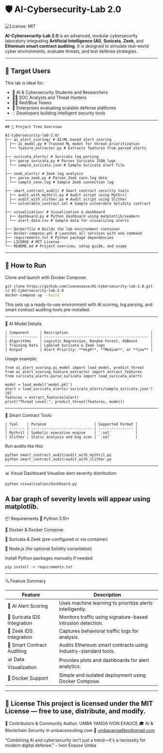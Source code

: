 # 🛡️ AI-Cybersecurity-Lab 2.0
![License: MIT](https://img.shields.io/badge/License-MIT-yellow.svg)

**AI-Cybersecurity-Lab 2.0** is an advanced, modular cybersecurity laboratory integrating **Artificial Intelligence (AI)**, **Suricata**, **Zeek**, and **Ethereum smart contract auditing**. It is designed to simulate real-world cyber environments, evaluate threats, and test defense strategies.

---

## 🎯 Target Users
This lab is ideal for:
- 🧠 AI & Cybersecurity Students and Researchers
- 🕵️‍♂️ SOC Analysts and Threat Hunters
- 🔴🔵 Red/Blue Teams
- 🏢 Enterprises evaluating scalable defense platforms
- 💡 Developers building intelligent security tools

---
```
## 📁 Project Tree Overview

AI-Cybersecurity-lab-2.0/
├── ai_alert_scoring/ # AI/ML-based alert scoring
│ ├── ai_model.py # Trained ML model for threat prioritization
│ └── feature_extractor.py # Extracts features from parsed alerts
│
├── suricata_alerts/ # Suricata log parsing
│ ├── parse_suricata.py # Parses Suricata JSON logs
│ └── sample_suricata.json # Sample Suricata alert file
│
├── zeek_alerts/ # Zeek log analysis
│ ├── parse_zeek.py # Parses Zeek conn.log data
│ └── sample_conn.log # Sample Zeek connection log
│
├── smart_contract_audit/ # Smart contract security tools
│ ├── audit_with_mythril.py # Audit script using Mythril
│ ├── audit_with_slither.py # Audit script using Slither
│ └── vulnerable_contract.sol # Sample vulnerable Solidity contract
│
├── visualization/ # Visualization & dashboard
│ ├── dashboard.py # Python dashboard using matplotlib/seaborn
│ └── alert_data.csv # Sample data for visualizing alerts
│
├── Dockerfile # Builds the lab environment container
├── docker-compose.yml # Launches all services with one command
├── requirements.txt # Python package dependencies
├── LICENSE # MIT License
└── README.md # Project overview, setup guide, and usage

```
---

## 🚀 How to Run

Clone and launch with Docker Compose:

```bash
git clone https://github.com/ivonexauce/AI-Cybersecurity-lab-2.0.git
cd AI-Cybersecurity-lab-2.0
docker-compose up --build
```

This sets up a ready-to-use environment with AI scoring, log parsing, and smart contract auditing tools pre-installed.

---


🧠 AI Model Details
```
| Component     | Description                                      |
| ------------- | ------------------------------------------------ |
| Algorithms    | Logistic Regression, Random Forest, XGBoost      |
| Training Data | Labeled Suricata & Zeek logs                     |
| Output        | Alert Priority: **High**, **Medium**, or **Low** |
```


Usage example:

```
from ai_alert_scoring.ai_model import load_model, predict_threat
from ai_alert_scoring.feature_extractor import extract_features
from suricata_alerts.parse_suricata import load_suricata_alerts

model = load_model('model.pkl')
alert = load_suricata_alerts('suricata_alerts/sample_suricata.json')[0]
features = extract_features(alert)
print("Threat Level:", predict_threat(features, model))
```
---

🧪 Smart Contract Tools
```
| Tool    | Purpose                      | Supported Format |
| ------- | ---------------------------- | ---------------- |
| Mythril | Symbolic execution engine    | `.sol`           |
| Slither | Static analysis and bug scan | `.sol`           |

```

Run audits like this:
```
python smart_contract_audit/audit_with_mythril.py
python smart_contract_audit/audit_with_slither.py
```
---

📊 Visual Dashboard
Visualize alert severity distribution:
```
python visualization/dashboard.py
```
A bar graph of severity levels will appear using matplotlib.
---

📦 Requirements
🐍 Python 3.10+

🐳 Docker & Docker Compose

🧰 Suricata & Zeek (pre-configured or via container)

🔧 Node.js (for optional Solidity compilation)

Install Python packages manually if needed:
```
pip install -r requirements.txt

```
---
🔍 Feature Summary

| Feature                     | Description                                                    |
| --------------------------- | -------------------------------------------------------------- |
| 🧠 AI Alert Scoring         | Uses machine learning to prioritize alerts intelligently.      |
| 📡 Suricata IDS Integration | Monitors traffic using signature-based intrusion detection.    |
| 🔬 Zeek IDS Integration     | Captures behavioral traffic logs for analysis.                 |
| 🔐 Smart Contract Auditing  | Audits Ethereum smart contracts using industry-standard tools. |
| 📊 Data Visualization       | Provides plots and dashboards for alert analytics.             |
| 🐳 Docker Support           | Simple and isolated deployment using Docker Compose.           |

---
📜 License
This project is licensed under the MIT License — free to use, distribute, and modify.
---
🙌 Contributors & Community
Author: UMBA YANGA IVON EXAUCE
🎓 AI & Blockchain Security
🌐 umbaconsulting.com
📧 umbayanga6bio@gmail.com

“Combining AI and cybersecurity isn't just a trend—it's a necessity for modern digital defense.” – Ivon Exauce Umba
